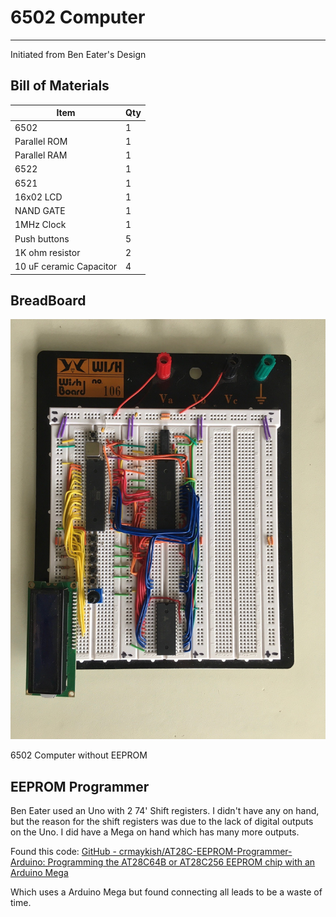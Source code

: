 # 6502 Computer

---

Initiated from Ben Eater's Design

## Bill of Materials

| Item                    | Qty |
| ----------------------- | --- |
| 6502                    | 1   |
| Parallel ROM            | 1   |
| Parallel RAM            | 1   |
| 6522                    | 1   |
| 6521                    | 1   |
| 16x02 LCD               | 1   |
| NAND GATE               | 1   |
| 1MHz Clock              | 1   |
| Push buttons            | 5   |
| 1K ohm resistor         | 2   |
| 10 uF ceramic Capacitor | 4   |

## BreadBoard

![6502 without EEPROM](assets/6502-a.jpg)

6502 Computer without EEPROM

## EEPROM Programmer

Ben Eater used an Uno with 2 74' Shift registers. I didn't have any on hand, but the reason for the shift registers was due to the lack of digital outputs on the Uno. I did have a Mega on hand which has many more outputs. 

Found this code: [GitHub - crmaykish/AT28C-EEPROM-Programmer-Arduino: Programming the AT28C64B or AT28C256 EEPROM chip with an Arduino Mega](https://github.com/crmaykish/AT28C-EEPROM-Programmer-Arduino)

Which uses a Arduino Mega but found connecting all leads to be a waste of time. 
